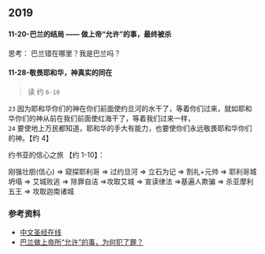 ## 2019

#### 11-20-巴兰的结局 —— 做上帝“允许”的事，最终被杀

思考： 巴兰错在哪里？我是巴兰吗？

#### 11-28-敬畏耶和华，神真实的同在

> 读 约 `6-10`

`23` 因为耶和华你们的神在你们前面使约旦河的水干了，等着你们过来，就如耶和华你们的神从前在我们前面使红海干了，等着我们过来一样，  
`24` 要使地上万民都知道，耶和华的手大有能力，也要使你们永远敬畏耶和华你们的神。【约 4】

约书亚的信心之旅 【约 1-10】：

刚强壮胆(信心) => 窥探耶利哥 => 过约旦河 => 立石为记 => 割礼+元帅 => 耶利哥城坍塌 => 艾城败逃 => 除罪自洁 =>攻取艾城 => 宣读律法 =>基遍人欺骗 => 杀亚摩利五王 => 攻取迦南诸城

### 参考资料

-   [中文圣经在线](http://www.chinesebibleonline.com/)
-   [巴兰做上帝所“允许”的事，为何犯了罪？](https://www.jianshu.com/p/d70ef63365c4)